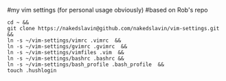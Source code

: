 #my vim settings (for personal usage obviously)
#based on Rob's repo

```shell
cd ~ && 
git clone https://nakedslavin@github.com/nakedslavin/vim-settings.git &&
ln -s ~/vim-settings/vimrc .vimrc  &&
ln -s ~/vim-settings/gvimrc .gvimrc  &&
ln -s ~/vim-settings/vimfiles .vim  &&
ln -s ~/vim-settings/bashrc .bashrc &&
ln -s ~/vim-settings/bash_profile .bash_profile  &&
touch .hushlogin
```